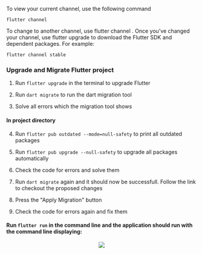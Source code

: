 To view your current channel, use the following command

    flutter channel
    
To change to another channel, use flutter channel <channel-name>. Once you’ve changed your channel, use flutter upgrade to download the Flutter SDK and dependent packages. For example:

    flutter channel stable

### Upgrade and Migrate Flutter project  
  
1. Run `flutter upgrade` in the terminal to upgrade Flutter

2. Run `dart migrate` to run the dart migration tool

3. Solve all errors which the migration tool shows
    
#### In project directory

4. Run `flutter pub outdated --mode=null-safety` to print all outdated packages

5. Run `flutter pub upgrade --null-safety` to upgrade all packages automatically

6. Check the code for errors and solve them

7. Run `dart migrate` again and it should now be successfull. Follow the link to checkout the proposed changes

8. Press the "Apply Migration" button

9. Check the code for errors again and fix them

#### Run `flutter run` in the command line and the application should run with the command line displaying:
<p align="center">
 <img src="https://images.squarespace-cdn.com/content/v1/5e21c28ef672a441155d129c/1615584926330-VZDHBBEGOFWRDFQK66KG/Screenshot+2021-03-09+at+22.14.28.png?format=750w">
